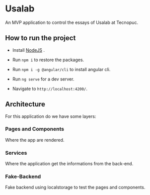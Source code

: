 # Usalab
An MVP application to control the essays of Usalab at Tecnopuc.

## How to run the project

- Install [NodeJS](https://nodejs.org/en/download/) .

- Run `npm i` to restore the packages.

- Run `npm i -g @angular/cli` to install angular cli.

- Run `ng serve` for a dev server. 

- Navigate to `http://localhost:4200/`.

## Architecture
For this application do we have some layers:

### Pages and Components
Where the app are rendered.

### Services
Where the application get the informations from the back-end.

### Fake-Backend
Fake backend using localstorage to test the pages and components.
